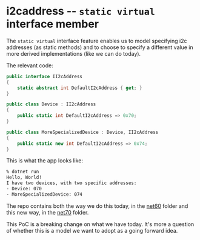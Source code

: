 # i2caddress -- `static virtual` interface member

The `static virtual` interface feature enables us to model specifying i2c addresses (as static methods) and to choose to specify a different value in more derived implementations (like we can do today).

The relevant code:

```csharp
public interface II2cAddress
{
    static abstract int DefaultI2cAddress { get; }
}

public class Device : II2cAddress
{
    public static int DefaultI2cAddress => 0x70;
}

public class MoreSpecializedDevice : Device, II2cAddress
{
    public static new int DefaultI2cAddress => 0x74;
}
```

This is what the app looks like:

```bash
% dotnet run
Hello, World!
I have two devices, with two specific addresses:
- Device: 070
- MoreSpecializedDevice: 074
```

The repo contains both the way we do this today, in the [net60](net60) folder and this new way, in the [net70](net70) folder.

This PoC is a breaking change on what we have today. It's more a question of whether this is a model we want to adopt as a going forward idea.
